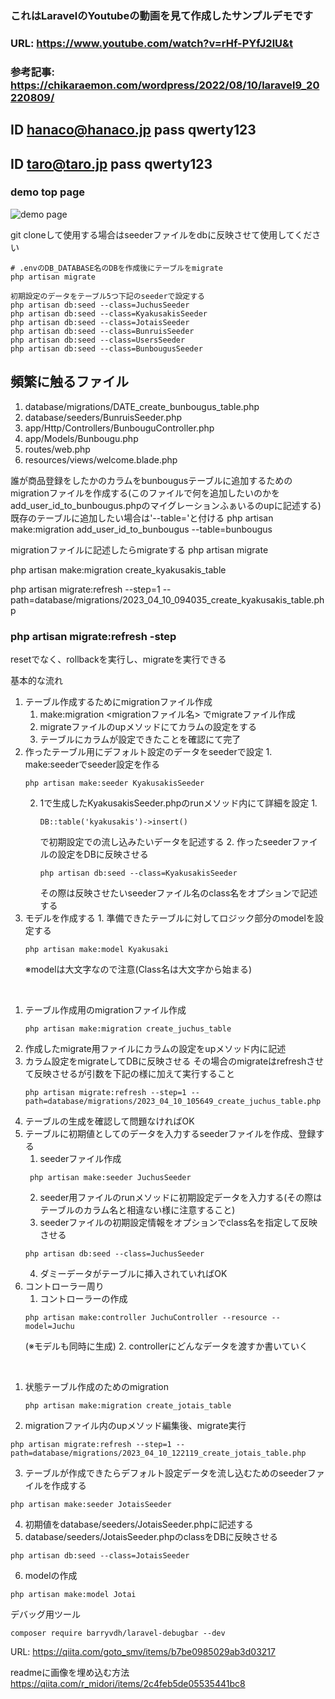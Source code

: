 ### これはLaravelのYoutubeの動画を見て作成したサンプルデモです
### URL: https://www.youtube.com/watch?v=rHf-PYfJ2lU&t
### 参考記事: https://chikaraemon.com/wordpress/2022/08/10/laravel9_20220809/

ID hanaco@hanaco.jp
pass qwerty123 
---
ID taro@taro.jp
pass qwerty123
---

### demo top page
![demo page](https://user-images.githubusercontent.com/64568445/243629081-3d24ff1f-8028-42d0-95fb-0fca939fd1fc.png)


git cloneして使用する場合はseederファイルをdbに反映させて使用してください

``` terminal:terminal
# .envのDB_DATABASE名のDBを作成後にテーブルをmigrate
php artisan migrate

初期設定のデータをテーブル5つ下記のseederで設定する
php artisan db:seed --class=JuchusSeeder 
php artisan db:seed --class=KyakusakisSeeder
php artisan db:seed --class=JotaisSeeder 
php artisan db:seed --class=BunruisSeeder
php artisan db:seed --class=UsersSeeder
php artisan db:seed --class=BunbougusSeeder
```


## 頻繁に触るファイル
1. database/migrations/DATE_create_bunbougus_table.php
2. database/seeders/BunruisSeeder.php
3. app/Http/Controllers/BunbouguController.php
4. app/Models/Bunbougu.php
5. routes/web.php
6. resources/views/welcome.blade.php


誰が商品登録をしたかのカラムをbunbougusテーブルに追加するためのmigrationファイルを作成する(このファイルで何を追加したいのかをadd_user_id_to_bunbougus.phpのマイグレーションふぁいるのupに記述する)
既存のテーブルに追加したい場合は'--table='と付ける
php artisan make:migration add_user_id_to_bunbougus --table=bunbougus

migrationファイルに記述したらmigrateする
php artisan migrate


php artisan make:migration create_kyakusakis_table


php artisan migrate:refresh --step=1 --path=database/migrations/2023_04_10_094035_create_kyakusakis_table.php

### php artisan migrate:refresh -step
 resetでなく、rollbackを実行し、migrateを実行できる


基本的な流れ
1. テーブル作成するためにmigrationファイル作成
   1. make:migration <migrationファイル名> でmigrateファイル作成
   2. migrateファイルのupメソッドにてカラムの設定をする
   3. テーブルにカラムが設定できたことを確認にて完了
2. 作ったテーブル用にデフォルト設定のデータをseederで設定
   1. 
    make:seederでseeder設定を作る
    ```
    php artisan make:seeder KyakusakisSeeder
    ```
   2. 1で生成したKyakusakisSeeder.phpのrunメソッド内にて詳細を設定
      1. 
      ``` 
      DB::table('kyakusakis')->insert()
      ```
      で初期設定での流し込みたいデータを記述する
      2. 
      作ったseederファイルの設定をDBに反映させる  
      ```
      php artisan db:seed --class=KyakusakisSeeder
      ```
      その際は反映させたいseederファイル名のclass名をオプションで記述する
3. モデルを作成する 
   1. 
   準備できたテーブルに対してロジック部分のmodelを設定する
    ```
    php artisan make:model Kyakusaki
    ```
    ※modelは大文字なので注意(Class名は大文字から始まる)


<br>

1. 
    テーブル作成用のmigrationファイル作成
    ```
    php artisan make:migration create_juchus_table
    ```
2.  作成したmigrate用ファイルにカラムの設定をupメソッド内に記述
3.  カラム設定をmigrateしてDBに反映させる
    その場合のmigrateはrefreshさせて反映させるが引数を下記の様に加えて実行すること
    ```
    php artisan migrate:refresh --step=1 --path=database/migrations/2023_04_10_105649_create_juchus_table.php
    ```
4. テーブルの生成を確認して問題なければOK
5. テーブルに初期値としてのデータを入力するseederファイルを作成、登録する
   1. seederファイル作成
   ```
    php artisan make:seeder JuchusSeeder
   ```
   2. seeder用ファイルのrunメソッドに初期設定データを入力する(その際はテーブルのカラム名と相違ない様に注意すること)
   3. seederファイルの初期設定情報をオプションでclass名を指定して反映させる
    ```
    php artisan db:seed --class=JuchusSeeder
    ```
   4. ダミーデータがテーブルに挿入されていればOK
6. コントローラー周り
   1. コントローラーの作成
   ```
   php artisan make:controller JuchuController --resource --model=Juchu
   ```
   (※モデルも同時に生成)
   2. controllerにどんなデータを渡すか書いていく



<br>

1. 状態テーブル作成のためのmigration
    ```
    php artisan make:migration create_jotais_table
    ```
2. migrationファイル内のupメソッド編集後、migrate実行
```
php artisan migrate:refresh --step=1 --path=database/migrations/2023_04_10_122119_create_jotais_table.php
```
3. テーブルが作成できたらデフォルト設定データを流し込むためのseederファイルを作成する
```
php artisan make:seeder JotaisSeeder
```
4. 初期値をdatabase/seeders/JotaisSeeder.phpに記述する
5. database/seeders/JotaisSeeder.phpのclassをDBに反映させる
```
php artisan db:seed --class=JotaisSeeder
```
6. modelの作成
```
php artisan make:model Jotai
```


デバッグ用ツール
```
composer require barryvdh/laravel-debugbar --dev
```
URL: 
https://qiita.com/goto_smv/items/b7be0985029ab3d03217


readmeに画像を埋め込む方法
https://qiita.com/r_midori/items/2c4feb5de05535441bc8
